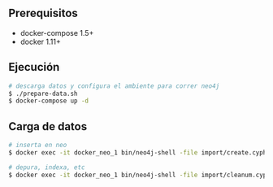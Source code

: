 ## Prerequisitos

- docker-compose 1.5+
- docker 1.11+

## Ejecución

```sh
# descarga datos y configura el ambiente para correr neo4j
$ ./prepare-data.sh
$ docker-compose up -d
```

## Carga de datos

```sh
# inserta en neo
$ docker exec -it docker_neo_1 bin/neo4j-shell -file import/create.cypher

# depura, indexa, etc
$ docker exec -it docker_neo_1 bin/neo4j-shell -file import/cleanum.cypher
```
